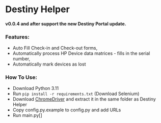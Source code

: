 # Destiny Helper

#### v0.0.4 and after support the new Destiny Portal update.

### Features:
- Auto Fill Check-in and Check-out forms,
- Automatically process HP Device data matrices - fills in the serial number,
- Automatically mark devices as lost

### How To Use:
- Download Python 3.11
- Run `pip install -r requirements.txt` (Download Selenium)
- Download [ChromeDriver](https://googlechromelabs.github.io/chrome-for-testing/#stable) and extract it in the same folder as Destiny Helper
- Copy config.py.example to config.py and add URLs
- Run main.py[]